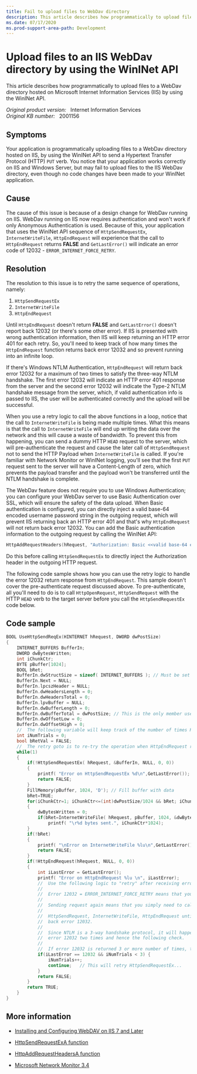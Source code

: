 ```yaml
---
title: Fail to upload files to WebDav directory
description: This article describes how programmatically to upload files to a WebDav directory hosted on Internet Information Services by using the WinINet API.
ms.date: 07/17/2020
ms.prod-support-area-path: Development
---
```

# Upload files to an IIS WebDav directory by using the WinINet API

This article describes how programmatically to upload files to a WebDav directory hosted on Microsoft Internet Information Services (IIS) by using the WinINet API.

_Original product version:_ &nbsp; Internet Information Services  
_Original KB number:_ &nbsp; 2001156

## Symptoms

Your application is programmatically uploading files to a WebDav directory hosted on IIS, by using the WinINet API to send a Hypertext Transfer Protocol (HTTP) `PUT` verb. You notice that your application works correctly on IIS and Windows Server, but may fail to upload files to the IIS WebDav directory, even though no code changes have been made to your WinINet application.

## Cause

The cause of this issue is because of a design change for WebDav running on IIS. WebDav running on IIS now requires authentication and won't work if only Anonymous Authentication is used. Because of this, your application that uses the WinINet API sequence of `HttpSendRequestEx`, `InternetWriteFile`, `HttpEndRequest` will experience that the call to `HttpEndRequest` returns **FALSE** and `GetLastError()` will indicate an error code of 12032 - `ERROR_INTERNET_FORCE_RETRY`.

## Resolution

The resolution to this issue is to retry the same sequence of operations, namely:

1. `HttpSendRequestEx`
1. `InternetWriteFile`
1. `HttpEndRequest`

Until `HttpEndRequest` doesn't return **FALSE** and `GetLastError()` doesn't report back 12032 (or there's some other error). If IIS is presented with wrong authentication information, then IIS will keep returning an HTTP error 401 for each retry. So, you'll need to keep track of how many times the `HttpEndRequest` function returns back error 12032 and so prevent running into an infinite loop.

If there's Windows NTLM Authentication, `HttpEndRequest` will return back error 12032 for a maximum of two times to satisfy the three-way NTLM handshake. The first error 12032 will indicate an HTTP error 401 response from the server and the second error 12032 will indicate the Type-2 NTLM handshake message from the server, which, if valid authentication info is passed to IIS, the user will be authenticated correctly and the upload will be successful.

When you use a retry logic to call the above functions in a loop, notice that the call to `InternetWriteFile` is being made multiple times. What this means is that the call to `InternetWriteFile` will end up writing the data over the network and this will cause a waste of bandwidth. To prevent this from happening, you can send a dummy HTTP `HEAD` request to the server, which will pre-authenticate the request and cause the later call of `HttpSendRequest` not to send the HTTP Payload when `InternetWriteFile` is called. If you're familiar with Network Monitor or WinINet logging, you'll see that the first `PUT` request sent to the server will have a Content-Length of zero, which prevents the payload transfer and the payload won't be transferred until the NTLM handshake is complete.

The WebDav feature does not require you to use Windows Authentication; you can configure your WebDav server to use Basic Authentication over SSL, which will ensure the safety of the data upload. When Basic authentication is configured, you can directly inject a valid base-64 encoded username password string in the outgoing request, which will prevent IIS returning back an HTTP error 401 and that's why `HttpEndRequest` will not return back error 12032. You can add the Basic authentication information to the outgoing request by calling the WinINet API:

```cpp
HttpAddRequestHeaders(hRequest, "Authorization: Basic <<valid base-64 encoded username:password string>>\r\n", -1, HTTP_ADDREQ_FLAG_ADD);
```

Do this before calling `HttpSendRequestEx` to directly inject the Authorization header in the outgoing HTTP request.

The following code sample shows how you can use the retry logic to handle the error 12032 return response from `HttpEndRequest`. This sample doesn't cover the pre-authenticate request discussed above. To pre-authenticate, all you'll need to do is to call `HttpOpenRequest`, `HttpSendRequest` with the HTTP `HEAD` verb to the target server before you call the `HttpSendRequestEx` code below.

## Code sample

```cpp
BOOL UseHttpSendReqEx(HINTERNET hRequest, DWORD dwPostSize)
{
    INTERNET_BUFFERS BufferIn;
    DWORD dwBytesWritten;
    int iChunkCtr;
    BYTE pBuffer[1024];
    BOOL bRet;
    BufferIn.dwStructSize = sizeof( INTERNET_BUFFERS ); // Must be set or you will get an error
    BufferIn.Next = NULL;
    BufferIn.lpcszHeader = NULL;
    BufferIn.dwHeadersLength = 0;
    BufferIn.dwHeadersTotal = 0;
    BufferIn.lpvBuffer = NULL;
    BufferIn.dwBufferLength = 0;
    BufferIn.dwBufferTotal = dwPostSize; // This is the only member used other than dwStructSize
    BufferIn.dwOffsetLow = 0;
    BufferIn.dwOffsetHigh = 0;
    //  The following variable will keep track of the number of times HttpSendRequestEx is called
    int iNumTrials = 0;
    bool bRetVal = FALSE;
    //  The retry goto is to re-try the operation when HttpEndRequest returns error 12032.
    while(1)
    {
        if(!HttpSendRequestEx( hRequest, &BufferIn, NULL, 0, 0))
        {
            printf( "Error on HttpSendRequestEx %d\n",GetLastError());
            return FALSE;
        }
        FillMemory(pBuffer, 1024, 'D'); // Fill buffer with data
        bRet=TRUE;
        for(iChunkCtr=1; iChunkCtr<=(int)dwPostSize/1024 && bRet; iChunkCtr++)
        {
            dwBytesWritten = 0;
            if(bRet=InternetWriteFile( hRequest, pBuffer, 1024, &dwBytesWritten))
                printf( "\r%d bytes sent.", iChunkCtr*1024);
        }
        if(!bRet)
        {
            printf( "\nError on InternetWriteFile %lu\n",GetLastError());
            return FALSE;
        }
        if(!HttpEndRequest(hRequest, NULL, 0, 0))
        {
            int iLastError = GetLastError();
            printf( "Error on HttpEndRequest %lu \n", iLastError);
            //  Use the following logic to "retry" after receiving error 12032 from HttpEndRequest
            //
            //  Error 12032 = ERROR_INTERNET_FORCE_RETRY means that you just need to send the request again
            //
            //  Sending request again means that you simply need to call:
            //
            //  HttpSendRequest, InternetWriteFile, HttpEndRequest until HttpEndRequest does not return
            //  back error 12032.
            //
            //  Since NTLM is a 3-way handshake protocol, it will happen that HttpEndRequest will return
            //  error 12032 two times and hence the following check.
            //
            //  If error 12032 is returned 3 or more number of times, then there is some Other error.
            if(iLastError == 12032 && iNumTrials < 3) {
                iNumTrials++;
                continue;   // This will retry HttpSendRequestEx...
            }
            return FALSE;
        }
        return TRUE;
    }
}
```

## More information

- [Installing and Configuring WebDAV on IIS 7 and Later](/iis/install/installing-publishing-technologies/installing-and-configuring-webdav-on-iis)

- [HttpSendRequestExA function](/windows/win32/api/wininet/nf-wininet-httpsendrequestexa?redirectedfrom=MSDN)

- [HttpAddRequestHeadersA function](/windows/win32/api/wininet/nf-wininet-httpaddrequestheadersa?redirectedfrom=MSDN)

- [Microsoft Network Monitor 3.4](https://www.microsoft.com/download/details.aspx?id=4865)
